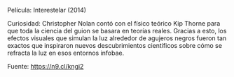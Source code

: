 Película: Interestelar (2014)

Curiosidad: Christopher Nolan contó con el físico teórico Kip Thorne para que toda la ciencia del guion se basara en teorías reales. Gracias a esto, los efectos visuales que simulan la luz alrededor de agujeros negros fueron tan exactos que inspiraron nuevos descubrimientos científicos sobre cómo se refracta la luz en esos entornos 
infobae.

Fuente: https://n9.cl/kngi2